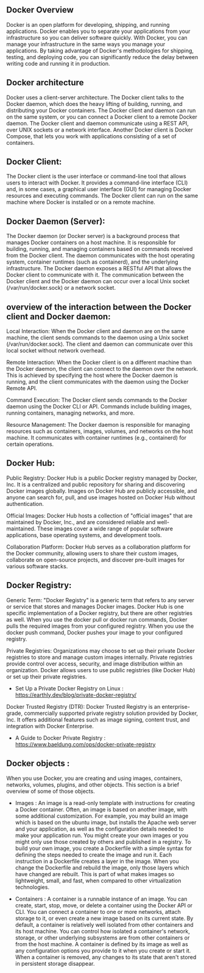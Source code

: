 ## Docker Overview

Docker is an open platform for developing, shipping, and running applications. Docker enables you to separate your applications from your infrastructure so you can deliver software quickly. With Docker, you can manage your infrastructure in the same ways you manage your applications. By taking advantage of Docker's methodologies for shipping, testing, and deploying code, you can significantly reduce the delay between writing code and running it in production.


## Docker architecture

Docker uses a client-server architecture. The Docker client talks to the Docker daemon, which does the heavy lifting of building, running, and distributing your Docker containers. The Docker client and daemon can run on the same system, or you can connect a Docker client to a remote Docker daemon. The Docker client and daemon communicate using a REST API, over UNIX sockets or a network interface. Another Docker client is Docker Compose, that lets you work with applications consisting of a set of containers.


## Docker Client:
The Docker client is the user interface or command-line tool that allows users to interact with Docker. It provides a command-line interface (CLI) and, in some cases, a graphical user interface (GUI) for managing Docker resources and executing commands. The Docker client can run on the same machine where Docker is installed or on a remote machine.

## Docker Daemon (Server):
The Docker daemon (or Docker server) is a background process that manages Docker containers on a host machine. It is responsible for building, running, and managing containers based on commands received from the Docker client. The daemon communicates with the host operating system, container runtimes (such as containerd), and the underlying infrastructure.
The Docker daemon exposes a RESTful API that allows the Docker client to communicate with it. The communication between the Docker client and the Docker daemon can occur over a local Unix socket (/var/run/docker.sock) or a network socket.


## overview of the interaction between the Docker client and Docker daemon:

Local Interaction:
When the Docker client and daemon are on the same machine, the client sends commands to the daemon using a Unix socket (/var/run/docker.sock). The client and daemon can communicate over this local socket without network overhead.

Remote Interaction:
When the Docker client is on a different machine than the Docker daemon, the client can connect to the daemon over the network. This is achieved by specifying the host where the Docker daemon is running, and the client communicates with the daemon using the Docker Remote API.

Command Execution:
The Docker client sends commands to the Docker daemon using the Docker CLI or API. Commands include building images, running containers, managing networks, and more.

Resource Management:
The Docker daemon is responsible for managing resources such as containers, images, volumes, and networks on the host machine. It communicates with container runtimes (e.g., containerd) for certain operations.


## Docker Hub:

Public Registry: Docker Hub is a public Docker registry managed by Docker, Inc. It is a centralized and public repository for sharing and discovering Docker images globally. Images on Docker Hub are publicly accessible, and anyone can search for, pull, and use images hosted on Docker Hub without authentication.

Official Images: Docker Hub hosts a collection of "official images" that are maintained by Docker, Inc., and are considered reliable and well-maintained. These images cover a wide range of popular software applications, base operating systems, and development tools.

Collaboration Platform: Docker Hub serves as a collaboration platform for the Docker community, allowing users to share their custom images, collaborate on open-source projects, and discover pre-built images for various software stacks.


## Docker Registry:

Generic Term:
"Docker Registry" is a generic term that refers to any server or service that stores and manages Docker images. Docker Hub is one specific implementation of a Docker registry, but there are other registries as well.
When you use the docker pull or docker run commands, Docker pulls the required images from your configured registry. When you use the docker push command, Docker pushes your image to your configured registry.

Private Registries:
Organizations may choose to set up their private Docker registries to store and manage custom images internally. Private registries provide control over access, security, and image distribution within an organization. Docker allows users to use public registries (like Docker Hub) or set up their private registries.
* Set Up a Private Docker Registry on Linux : https://earthly.dev/blog/private-docker-registry/

Docker Trusted Registry (DTR):
Docker Trusted Registry is an enterprise-grade, commercially supported private registry solution provided by Docker, Inc. It offers additional features such as image signing, content trust, and integration with Docker Enterprise.
* A Guide to Docker Private Registry : https://www.baeldung.com/ops/docker-private-registry


## Docker objects :

When you use Docker, you are creating and using images, containers, networks, volumes, plugins, and other objects. This section is a brief overview of some of those objects.

* Images : 
An image is a read-only template with instructions for creating a Docker container. Often, an image is based on another image, with some additional customization. For example, you may build an image which is based on the ubuntu image, but installs the Apache web server and your application, as well as the configuration details needed to make your application run.
You might create your own images or you might only use those created by others and published in a registry. To build your own image, you create a Dockerfile with a simple syntax for defining the steps needed to create the image and run it. Each instruction in a Dockerfile creates a layer in the image. When you change the Dockerfile and rebuild the image, only those layers which have changed are rebuilt. This is part of what makes images so lightweight, small, and fast, when compared to other virtualization technologies.

* Containers : 
A container is a runnable instance of an image. You can create, start, stop, move, or delete a container using the Docker API or CLI. You can connect a container to one or more networks, attach storage to it, or even create a new image based on its current state.
By default, a container is relatively well isolated from other containers and its host machine. You can control how isolated a container's network, storage, or other underlying subsystems are from other containers or from the host machine.
A container is defined by its image as well as any configuration options you provide to it when you create or start it. When a container is removed, any changes to its state that aren't stored in persistent storage disappear.